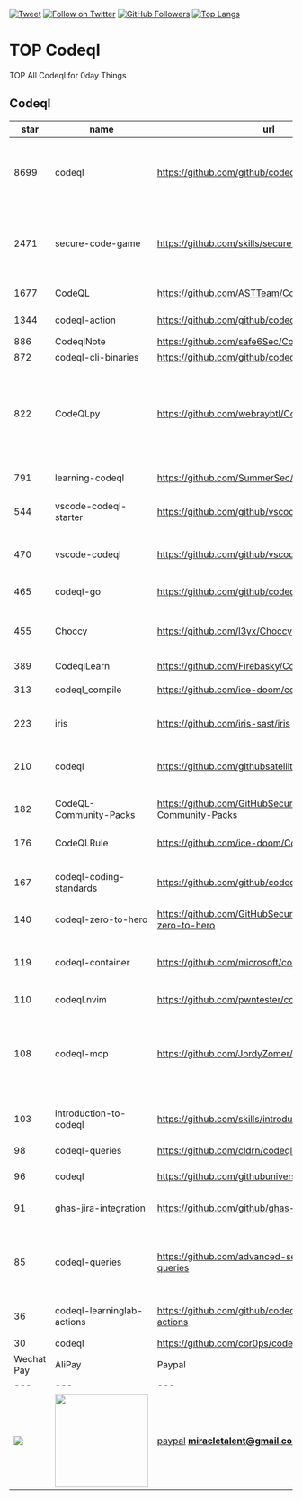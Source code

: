 [![Tweet](https://img.shields.io/twitter/url/http/Hktalent3135773.svg?style=social)](https://twitter.com/intent/follow?screen_name=Hktalent3135773) [![Follow on Twitter](https://img.shields.io/twitter/follow/Hktalent3135773.svg?style=social&label=Follow)](https://twitter.com/intent/follow?screen_name=Hktalent3135773) [![GitHub Followers](https://img.shields.io/github/followers/hktalent.svg?style=social&label=Follow)](https://github.com/hktalent/)
[![Top Langs](https://profile-counter.glitch.me/hktalent/count.svg)](https://51pwn.com)
<!-- header -->
# TOP Codeql
TOP All Codeql for 0day  Things
## Codeql
|star|name|url|des|
|---|---|---|---|
|8699|codeql|https://github.com/github/codeql|CodeQL: the libraries and queries that power security researchers around the world, as well as code scanning in GitHub Advanced Security|
|2471|secure-code-game|https://github.com/skills/secure-code-game|A GitHub Security Lab initiative, providing an in-repo learning experience, where learners secure intentionally vulnerable code.|
|1677|CodeQL|https://github.com/ASTTeam/CodeQL|《深入理解CodeQL》Finding vulnerabilities with CodeQL.|
|1344|codeql-action|https://github.com/github/codeql-action|Actions for running CodeQL analysis|
|886|CodeqlNote|https://github.com/safe6Sec/CodeqlNote|Codeql学习笔记|
|872|codeql-cli-binaries|https://github.com/github/codeql-cli-binaries|Binaries for the CodeQL CLI|
|822|CodeQLpy|https://github.com/webraybtl/CodeQLpy|CodeQLpy是一款基于CodeQL实现的半自动化代码审计工具，目前仅支持java语言。实现从源码反编译，数据库生成，脆弱性发现的全过程，可以辅助代码审计人员快速定位源码可能存在的漏洞。|
|791|learning-codeql|https://github.com/SummerSec/learning-codeql|CodeQL Java 全网最全的中文学习资料|
|544|vscode-codeql-starter|https://github.com/github/vscode-codeql-starter|Starter workspace to use with the CodeQL extension for Visual Studio Code.|
|470|vscode-codeql|https://github.com/github/vscode-codeql|An extension for Visual Studio Code that adds rich language support for CodeQL|
|465|codeql-go|https://github.com/github/codeql-go|The CodeQL extractor and libraries for Go.|
|455|Choccy|https://github.com/l3yx/Choccy|GitHub项目监控 && CodeQL自动扫描   (GitHub project monitoring && CodeQL automatic analysis)|
|389|CodeqlLearn|https://github.com/Firebasky/CodeqlLearn|记录学习codeql的过程|
|313|codeql_compile|https://github.com/ice-doom/codeql_compile|自动反编译闭源应用，创建codeql数据库|
|223|iris|https://github.com/iris-sast/iris|A neurosymbolic framework for vulnerability detection in code|
|210|codeql|https://github.com/githubsatelliteworkshops/codeql|GitHub Satellite 2020 workshops on finding security vulnerabilities with CodeQL for Java/JavaScript.|
|182|CodeQL-Community-Packs|https://github.com/GitHubSecurityLab/CodeQL-Community-Packs|Collection of community-driven CodeQL query, library and extension packs|
|176|CodeQLRule|https://github.com/ice-doom/CodeQLRule|个人使用CodeQL编写的一些规则|
|167|codeql-coding-standards|https://github.com/github/codeql-coding-standards|This repository contains CodeQL queries and libraries which support various Coding Standards.|
|140|codeql-zero-to-hero|https://github.com/GitHubSecurityLab/codeql-zero-to-hero|CodeQL zero to hero blog post series challenges|
|119|codeql-container|https://github.com/microsoft/codeql-container|Prepackaged and precompiled github codeql container for rapid analysis, deployment and development.|
|110|codeql.nvim|https://github.com/pwntester/codeql.nvim|CodeQL plugin for Neovim|
|108|codeql-mcp|https://github.com/JordyZomer/codeql-mcp|This project runs a Model Context Protocol (MCP) server that wraps the CodeQL query server. It enables tools like [Cursor](https://cursor.sh/) or AI agents to interact with CodeQL through structured commands.|
|103|introduction-to-codeql|https://github.com/skills/introduction-to-codeql|Enable code scanning and secure your code with CodeQL.|
|98|codeql-queries|https://github.com/cldrn/codeql-queries|My CodeQL queries collection|
|96|codeql|https://github.com/githubuniverseworkshops/codeql|CodeQL workshops for GitHub Universe|
|91|ghas-jira-integration|https://github.com/github/ghas-jira-integration|Synchronize GitHub Code Scanning alerts to Jira issues|
|85|codeql-queries|https://github.com/advanced-security/codeql-queries|[Deprecated] GitHub's Field Team's CodeQL Custom Queries, Suites, and Configurations. See GitHubSecurityLab/CodeQL-Community-Packs instead|
|36|codeql-learninglab-actions|https://github.com/github/codeql-learninglab-actions|Actions and Images for use in Learning Lab courses for CodeQL|
|30|codeql|https://github.com/cor0ps/codeql|收集规则|# Donation
| Wechat Pay | AliPay | Paypal | BTC Pay |BCH Pay |
| --- | --- | --- | --- | --- |
|<img src=https://raw.githubusercontent.com/hktalent/myhktools/main/md/wc.png>|<img width=166 src=https://raw.githubusercontent.com/hktalent/myhktools/main/md/zfb.png>|[paypal](https://www.paypal.me/pwned2019) **miracletalent@gmail.com**|<img width=166 src=https://raw.githubusercontent.com/hktalent/myhktools/main/md/BTC.png>|<img width=166 src=https://raw.githubusercontent.com/hktalent/myhktools/main/md/BCH.jpg>|

